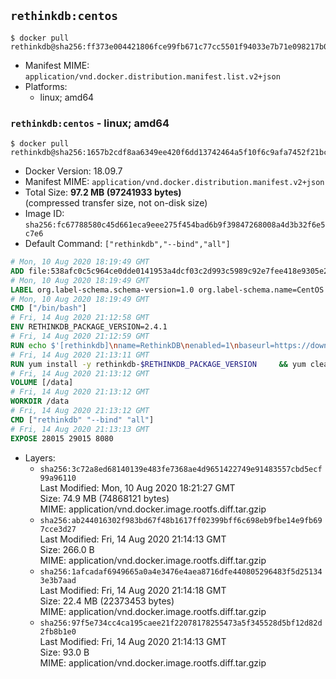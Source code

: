 ## `rethinkdb:centos`

```console
$ docker pull rethinkdb@sha256:ff373e004421806fce99fb671c77cc5501f94033e7b71e098217b06527a6c848
```

-	Manifest MIME: `application/vnd.docker.distribution.manifest.list.v2+json`
-	Platforms:
	-	linux; amd64

### `rethinkdb:centos` - linux; amd64

```console
$ docker pull rethinkdb@sha256:1657b2cdf8aa6349ee420f6dd13742464a5f10f6c9afa7452f21bc77dadb6680
```

-	Docker Version: 18.09.7
-	Manifest MIME: `application/vnd.docker.distribution.manifest.v2+json`
-	Total Size: **97.2 MB (97241933 bytes)**  
	(compressed transfer size, not on-disk size)
-	Image ID: `sha256:fc67788580c45d661eca9eee275f454bad6b9f39847268008a4d3b32f6e5c7e6`
-	Default Command: `["rethinkdb","--bind","all"]`

```dockerfile
# Mon, 10 Aug 2020 18:19:49 GMT
ADD file:538afc0c5c964ce0dde0141953a4dcf03c2d993c5989c92e7fee418e9305e2a3 in / 
# Mon, 10 Aug 2020 18:19:49 GMT
LABEL org.label-schema.schema-version=1.0 org.label-schema.name=CentOS Base Image org.label-schema.vendor=CentOS org.label-schema.license=GPLv2 org.label-schema.build-date=20200809
# Mon, 10 Aug 2020 18:19:49 GMT
CMD ["/bin/bash"]
# Fri, 14 Aug 2020 21:12:58 GMT
ENV RETHINKDB_PACKAGE_VERSION=2.4.1
# Fri, 14 Aug 2020 21:12:59 GMT
RUN echo $'[rethinkdb]\nname=RethinkDB\nenabled=1\nbaseurl=https://download.rethinkdb.com/repository/centos/8/x86_64/\ngpgkey=https://download.rethinkdb.com/repository/raw/pubkey.gpg\ngpgcheck=1\n' >> /etc/yum.repos.d/rethinkdb.repo
# Fri, 14 Aug 2020 21:13:11 GMT
RUN yum install -y rethinkdb-$RETHINKDB_PACKAGE_VERSION 	&& yum clean all
# Fri, 14 Aug 2020 21:13:12 GMT
VOLUME [/data]
# Fri, 14 Aug 2020 21:13:12 GMT
WORKDIR /data
# Fri, 14 Aug 2020 21:13:12 GMT
CMD ["rethinkdb" "--bind" "all"]
# Fri, 14 Aug 2020 21:13:13 GMT
EXPOSE 28015 29015 8080
```

-	Layers:
	-	`sha256:3c72a8ed68140139e483fe7368ae4d9651422749e91483557cbd5ecf99a96110`  
		Last Modified: Mon, 10 Aug 2020 18:21:27 GMT  
		Size: 74.9 MB (74868121 bytes)  
		MIME: application/vnd.docker.image.rootfs.diff.tar.gzip
	-	`sha256:ab244016302f983bd67f48b1617ff02399bff6c698eb9fbe14e9fb697cce3d27`  
		Last Modified: Fri, 14 Aug 2020 21:14:13 GMT  
		Size: 266.0 B  
		MIME: application/vnd.docker.image.rootfs.diff.tar.gzip
	-	`sha256:1afcadaf6949665a0a4e3476e4aea8716dfe440805296483f5d251343e3b7aad`  
		Last Modified: Fri, 14 Aug 2020 21:14:18 GMT  
		Size: 22.4 MB (22373453 bytes)  
		MIME: application/vnd.docker.image.rootfs.diff.tar.gzip
	-	`sha256:97f5e734cc4ca195caee21f22078178255473a5f345528d5bf12d82d2fb8b1e0`  
		Last Modified: Fri, 14 Aug 2020 21:14:13 GMT  
		Size: 93.0 B  
		MIME: application/vnd.docker.image.rootfs.diff.tar.gzip
